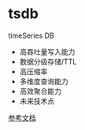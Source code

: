 # tsdb
timeSeries DB

* 高吞吐量写入能力
* 数据分级存储/TTL
* 高压缩率
* 多维度查询能力
* 高效聚合能力
* 未来技术点

[参考文档](https://www.jianshu.com/p/b86a69892990)